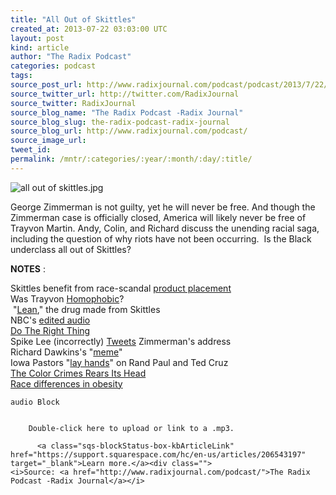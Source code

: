 ```yaml
---
title: "All Out of Skittles"
created_at: 2013-07-22 03:03:00 UTC
layout: post
kind: article
author: "The Radix Podcast"
categories: podcast
tags: 
source_post_url: http://www.radixjournal.com/podcast/podcast/2013/7/22/all-out-of-skittles
source_twitter_url: http://twitter.com/RadixJournal
source_twitter: RadixJournal
source_blog_name: "The Radix Podcast -Radix Journal"
source_blog_slug: the-radix-podcast-radix-journal
source_blog_url: http://www.radixjournal.com/podcast/
source_image_url: 
tweet_id:
permalink: /mntr/:categories/:year/:month/:day/:title/
---
```

<img class="thumb-image" alt="all out of skittles.jpg" data-image="https://static1.squarespace.com/static/51c946cde4b0f05142538988/t/52b529c5e4b0edd5cee2262f/1387604422594/all+out+of+skittles.jpg" data-image-dimensions="630x345" data-image-focal-point="0.5,0.5" data-load="false" data-image-id="52b529c5e4b0edd5cee2262f" data-type="image" src="https://static1.squarespace.com/static/51c946cde4b0f05142538988/t/52b529c5e4b0edd5cee2262f/1387604422594/all+out+of+skittles.jpg?format=1000w" />
          
        

        

      
    
    
  


<p>George Zimmerman is not guilty, yet he will never be free. And though the Zimmerman case is officially closed, America will likely never be free of Trayvon Martin. Andy, Colin, and Richard discuss the unending racial saga, including the question of why riots have not been occurring. &nbsp;Is the Black underclass all out of Skittles? &nbsp;</p><p><strong>NOTES</strong>&nbsp;:</p><p>Skittles benefit from race-scandal&nbsp;<a href="http://www.nytimes.com/2012/03/29/us/skittles-sales-up-after-trayvon-martin-shooting.html">product placement</a><br><span>Was Trayvon&nbsp;</span><a href="http://alternativeright.com/blog/2013/7/16/homophobic-trayvon">Homophobic</a><span>?&nbsp;</span><br><span>&nbsp;"</span><a href="http://therealrevo.com/blog/?p=75112">Lean</a><span>," the drug made from Skittles</span><br><span>NBC's&nbsp;</span><a href="http://www.washingtonpost.com/blogs/erik-wemple/post/nbc-issues-apology-on-zimmerman-tape-screw-up/2012/04/03/gIQA8m5jtS_blog.html">edited audio</a><br><a href="http://www.imdb.com/title/tt0097216/">Do The Right Thing</a><br><span>Spike Lee (incorrectly)&nbsp;</span><a href="http://www.breitbart.com/Big-Government/2013/07/11/Spike-Lee-s-2012-Tweet-of-Incorrect-Address-of-Zimmerman-Haunts-Elderly-Couple-Again">Tweets</a><span>&nbsp;Zimmerman's address</span><br><span>Richard Dawkins's "</span><a href="http://en.wikipedia.org/wiki/Meme">meme</a><span>"</span><br><span>Iowa Pastors "</span><a href="http://www.theblaze.com/stories/2013/07/21/hundreds-of-pastors-pray-and-lay-hands-on-rand-paul-ted-cruz-photos/">lay hands</a><span>" on Rand Paul and Ted Cruz&nbsp;</span><br><a href="http://altright-archive.net/main/blogs/hbd/the-color-of-crime-rears-its-head/">The Color Crimes Rears Its Head</a><br><a href="http://minorityhealth.hhs.gov/templates/content.aspx?ID=6456">Race differences in obesity</a></p>
  


  

  
    audio Block
    
      
        Double-click here to upload or link to a .mp3.
        
          <a class="sqs-blockStatus-box-kbArticleLink" href="https://support.squarespace.com/hc/en-us/articles/206543197" target="_blank">Learn more.</a><div class="">
    <i>Source: <a href="http://www.radixjournal.com/podcast/">The Radix Podcast -Radix Journal</a></i>
</div>
